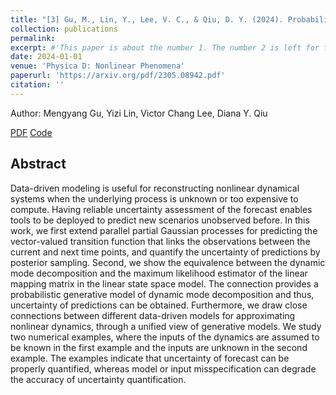 ```yaml
---
title: "[3] Gu, M., Lin, Y., Lee, V. C., & Qiu, D. Y. (2024). Probabilistic forecast of nonlinear dynamical systems with uncertainty quantification. Physica D: Nonlinear Phenomena, 457, 133938."
collection: publications
permalink: 
excerpt: #'This paper is about the number 1. The number 2 is left for future work.'
date: 2024-01-01
venue: 'Physica D: Nonlinear Phenomena'
paperurl: 'https://arxiv.org/pdf/2305.08942.pdf'
citation: ''
---
```


Author: Mengyang Gu, Yizi Lin, Victor Chang Lee, Diana Y. Qiu





[PDF](https://arxiv.org/pdf/2305.08942.pdf)
[Code](https://github.com/UncertaintyQuantification/forecast_dynamical_systems)


## Abstract
Data-driven modeling is useful for reconstructing nonlinear dynamical systems when the underlying process is unknown or too expensive to compute.
Having reliable uncertainty assessment of the forecast enables tools to be deployed to predict new scenarios unobserved before. In this work, we first extend parallel partial Gaussian processes for predicting the vector-valued transition function that links the observations between the current and next time points, and quantify the uncertainty of predictions by posterior sampling. Second, we show the equivalence between the dynamic mode decomposition and the maximum likelihood estimator of the linear mapping matrix in the linear state space model. The connection provides a probabilistic generative model of dynamic mode decomposition and thus, uncertainty of predictions can be obtained. Furthermore, we draw close connections between different data-driven models for approximating nonlinear dynamics, through a unified view of generative models. We study two numerical examples, where the inputs of the dynamics are assumed to be known in the first example and the inputs are unknown in the second example. The examples indicate that uncertainty of forecast can be properly quantified, whereas model or input misspecification can degrade the accuracy of uncertainty quantification.
